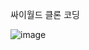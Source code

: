 싸이월드 클론 코딩

![image](https://github.com/smart-able/cyworld/assets/79669825/dc592cea-b3fb-4e40-be88-ebcb85596b05)
